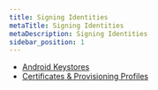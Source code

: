```yaml
---
title: Signing Identities
metaTitle: Signing Identities
metaDescription: Signing Identities
sidebar_position: 1
---
```


- [Android Keystores](/signing-identities/android-keystores)
- [Certificates & Provisioning Profiles](/signing-identities/ios-certificates-and-provisioning-profiles)

